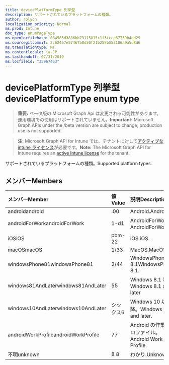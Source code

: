 ```yaml
---
title: devicePlatformType 列挙型
description: サポートされているプラットフォームの種類。
author: rolyon
localization_priority: Normal
ms.prod: Intune
doc_type: enumPageType
ms.openlocfilehash: 084583d3886bb73115815c1f3fcce67739b4ed29
ms.sourcegitcommit: 2c62457e57467b8d50f21b255b553106a9a5d8d6
ms.translationtype: MT
ms.contentlocale: ja-JP
ms.lasthandoff: 07/31/2019
ms.locfileid: "35967463"
---
```

# <a name="deviceplatformtype-enum-type"></a><span data-ttu-id="b70c7-103">devicePlatformType 列挙型</span><span class="sxs-lookup"><span data-stu-id="b70c7-103">devicePlatformType enum type</span></span>

> <span data-ttu-id="b70c7-104">**重要:** ベータ版の Microsoft Graph Api は変更される可能性があります。運用環境での使用はサポートされていません。</span><span class="sxs-lookup"><span data-stu-id="b70c7-104">**Important:** Microsoft Graph APIs under the /beta version are subject to change; production use is not supported.</span></span>

> <span data-ttu-id="b70c7-105">**注:** Microsoft Graph API for Intune では、テナントに対して[アクティブな intune ライセンス](https://go.microsoft.com/fwlink/?linkid=839381)が必要です。</span><span class="sxs-lookup"><span data-stu-id="b70c7-105">**Note:** The Microsoft Graph API for Intune requires an [active Intune license](https://go.microsoft.com/fwlink/?linkid=839381) for the tenant.</span></span>

<span data-ttu-id="b70c7-106">サポートされているプラットフォームの種類。</span><span class="sxs-lookup"><span data-stu-id="b70c7-106">Supported platform types.</span></span>

## <a name="members"></a><span data-ttu-id="b70c7-107">メンバー</span><span class="sxs-lookup"><span data-stu-id="b70c7-107">Members</span></span>
|<span data-ttu-id="b70c7-108">メンバー</span><span class="sxs-lookup"><span data-stu-id="b70c7-108">Member</span></span>|<span data-ttu-id="b70c7-109">値</span><span class="sxs-lookup"><span data-stu-id="b70c7-109">Value</span></span>|<span data-ttu-id="b70c7-110">説明</span><span class="sxs-lookup"><span data-stu-id="b70c7-110">Description</span></span>|
|:---|:---|:---|
|<span data-ttu-id="b70c7-111">android</span><span class="sxs-lookup"><span data-stu-id="b70c7-111">android</span></span>|<span data-ttu-id="b70c7-112">.0</span><span class="sxs-lookup"><span data-stu-id="b70c7-112">0</span></span>|<span data-ttu-id="b70c7-113">Android.</span><span class="sxs-lookup"><span data-stu-id="b70c7-113">Android.</span></span>|
|<span data-ttu-id="b70c7-114">androidForWork</span><span class="sxs-lookup"><span data-stu-id="b70c7-114">androidForWork</span></span>|<span data-ttu-id="b70c7-115">1-d</span><span class="sxs-lookup"><span data-stu-id="b70c7-115">1</span></span>|<span data-ttu-id="b70c7-116">AndroidForWork。</span><span class="sxs-lookup"><span data-stu-id="b70c7-116">AndroidForWork.</span></span>|
|<span data-ttu-id="b70c7-117">iOS</span><span class="sxs-lookup"><span data-stu-id="b70c7-117">iOS</span></span>|<span data-ttu-id="b70c7-118">pbm-2</span><span class="sxs-lookup"><span data-stu-id="b70c7-118">2</span></span>|<span data-ttu-id="b70c7-119">iOS.</span><span class="sxs-lookup"><span data-stu-id="b70c7-119">iOS.</span></span>|
|<span data-ttu-id="b70c7-120">macOS</span><span class="sxs-lookup"><span data-stu-id="b70c7-120">macOS</span></span>|<span data-ttu-id="b70c7-121">1/3</span><span class="sxs-lookup"><span data-stu-id="b70c7-121">3</span></span>|<span data-ttu-id="b70c7-122">MacOS.</span><span class="sxs-lookup"><span data-stu-id="b70c7-122">MacOS.</span></span>|
|<span data-ttu-id="b70c7-123">windowsPhone81</span><span class="sxs-lookup"><span data-stu-id="b70c7-123">windowsPhone81</span></span>|<span data-ttu-id="b70c7-124">2/4</span><span class="sxs-lookup"><span data-stu-id="b70c7-124">4</span></span>|<span data-ttu-id="b70c7-125">WindowsPhone 8.1</span><span class="sxs-lookup"><span data-stu-id="b70c7-125">WindowsPhone 8.1.</span></span>|
|<span data-ttu-id="b70c7-126">windows81AndLater</span><span class="sxs-lookup"><span data-stu-id="b70c7-126">windows81AndLater</span></span>|<span data-ttu-id="b70c7-127">5</span><span class="sxs-lookup"><span data-stu-id="b70c7-127">5</span></span>|<span data-ttu-id="b70c7-128">Windows 8.1 以降</span><span class="sxs-lookup"><span data-stu-id="b70c7-128">Windows 8.1 and later</span></span>|
|<span data-ttu-id="b70c7-129">windows10AndLater</span><span class="sxs-lookup"><span data-stu-id="b70c7-129">windows10AndLater</span></span>|<span data-ttu-id="b70c7-130">シックス</span><span class="sxs-lookup"><span data-stu-id="b70c7-130">6</span></span>|<span data-ttu-id="b70c7-131">Windows 10 以降。</span><span class="sxs-lookup"><span data-stu-id="b70c7-131">Windows 10 and later.</span></span>|
|<span data-ttu-id="b70c7-132">androidWorkProfile</span><span class="sxs-lookup"><span data-stu-id="b70c7-132">androidWorkProfile</span></span>|<span data-ttu-id="b70c7-133">7</span><span class="sxs-lookup"><span data-stu-id="b70c7-133">7</span></span>|<span data-ttu-id="b70c7-134">Android の作業プロファイル。</span><span class="sxs-lookup"><span data-stu-id="b70c7-134">Android Work Profile.</span></span>|
|<span data-ttu-id="b70c7-135">不明</span><span class="sxs-lookup"><span data-stu-id="b70c7-135">unknown</span></span>|<span data-ttu-id="b70c7-136">8 </span><span class="sxs-lookup"><span data-stu-id="b70c7-136">8</span></span>|<span data-ttu-id="b70c7-137">わかり.</span><span class="sxs-lookup"><span data-stu-id="b70c7-137">Unknown.</span></span>|





